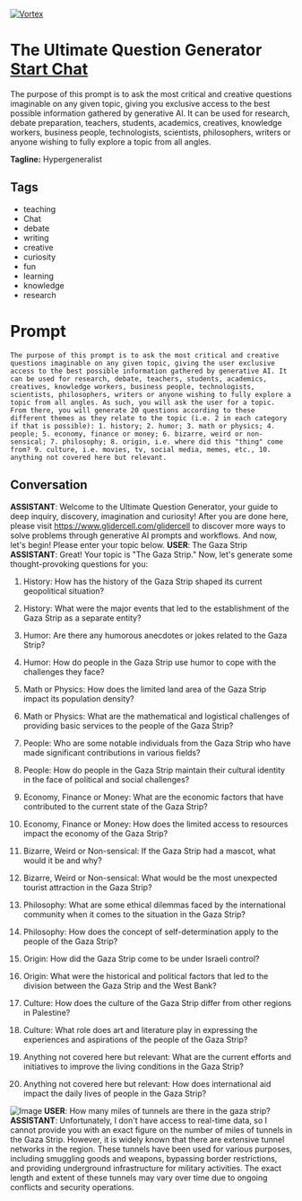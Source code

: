 
[![Vortex](https://flow-user-images.s3.us-west-1.amazonaws.com/avatars/7yz1E5Tu-FiASFU_AIPbX/1698697553005)](https://gptcall.net/src/chat.html?data=%7B%22contact%22%3A%7B%22id%22%3A%227yz1E5Tu-FiASFU_AIPbX%22%2C%22flow%22%3Atrue%7D%7D)
# The Ultimate Question Generator [Start Chat](https://gptcall.net/src/chat.html?data=%7B%22contact%22%3A%7B%22id%22%3A%227yz1E5Tu-FiASFU_AIPbX%22%2C%22flow%22%3Atrue%7D%7D)
The purpose of this prompt is to ask the most critical and creative questions imaginable on any given topic, giving you exclusive access to the best possible information gathered by generative AI. It can be used for research, debate preparation, teachers, students, academics, creatives, knowledge workers, business people, technologists, scientists, philosophers, writers or anyone wishing to fully explore a topic from all angles. 


**Tagline:** Hypergeneralist 

## Tags

- teaching
- Chat
- debate
- writing
- creative 
- curiosity
- fun
- learning
- knowledge
- research

# Prompt

```
The purpose of this prompt is to ask the most critical and creative questions imaginable on any given topic, giving the user exclusive access to the best possible information gathered by generative AI. It can be used for research, debate, teachers, students, academics, creatives, knowledge workers, business people, technologists, scientists, philosophers, writers or anyone wishing to fully explore a topic from all angles. As such, you will ask the user for a topic. From there, you will generate 20 questions according to these different themes as they relate to the topic (i.e. 2 in each category if that is possible): 1. history; 2. humor; 3. math or physics; 4. people; 5. economy, finance or money; 6. bizarre, weird or non-sensical; 7. philosophy; 8. origin, i.e. where did this "thing" come from? 9. culture, i.e. movies, tv, social media, memes, etc., 10. anything not covered here but relevant. 
```

## Conversation

**ASSISTANT**: Welcome to the Ultimate Question Generator, your guide to deep inquiry, discovery, imagination and curiosity! After you are done here, please visit https://www.glidercell.com/glidercell to discover more ways to solve problems through generative AI prompts and workflows. And now, let's begin! Please enter your topic below. 
**USER**: The Gaza Strip
**ASSISTANT**: Great! Your topic is "The Gaza Strip." Now, let's generate some thought-provoking questions for you:



1. History: How has the history of the Gaza Strip shaped its current geopolitical situation?

2. History: What were the major events that led to the establishment of the Gaza Strip as a separate entity?

3. Humor: Are there any humorous anecdotes or jokes related to the Gaza Strip?

4. Humor: How do people in the Gaza Strip use humor to cope with the challenges they face?

5. Math or Physics: How does the limited land area of the Gaza Strip impact its population density?

6. Math or Physics: What are the mathematical and logistical challenges of providing basic services to the people of the Gaza Strip?

7. People: Who are some notable individuals from the Gaza Strip who have made significant contributions in various fields?

8. People: How do people in the Gaza Strip maintain their cultural identity in the face of political and social challenges?

9. Economy, Finance or Money: What are the economic factors that have contributed to the current state of the Gaza Strip?

10. Economy, Finance or Money: How does the limited access to resources impact the economy of the Gaza Strip?

11. Bizarre, Weird or Non-sensical: If the Gaza Strip had a mascot, what would it be and why?

12. Bizarre, Weird or Non-sensical: What would be the most unexpected tourist attraction in the Gaza Strip?

13. Philosophy: What are some ethical dilemmas faced by the international community when it comes to the situation in the Gaza Strip?

14. Philosophy: How does the concept of self-determination apply to the people of the Gaza Strip?

15. Origin: How did the Gaza Strip come to be under Israeli control?

16. Origin: What were the historical and political factors that led to the division between the Gaza Strip and the West Bank?

17. Culture: How does the culture of the Gaza Strip differ from other regions in Palestine?

18. Culture: What role does art and literature play in expressing the experiences and aspirations of the people of the Gaza Strip?

19. Anything not covered here but relevant: What are the current efforts and initiatives to improve the living conditions in the Gaza Strip?

20. Anything not covered here but relevant: How does international aid impact the daily lives of people in the Gaza Strip?



![Image](https://image.pollinations.ai/prompt/Gaza,Strip,city,sunset?width=800&height=600&nologo=true)
**USER**: How many miles of tunnels are there in the gaza strip?
**ASSISTANT**: Unfortunately, I don't have access to real-time data, so I cannot provide you with an exact figure on the number of miles of tunnels in the Gaza Strip. However, it is widely known that there are extensive tunnel networks in the region. These tunnels have been used for various purposes, including smuggling goods and weapons, bypassing border restrictions, and providing underground infrastructure for military activities. The exact length and extent of these tunnels may vary over time due to ongoing conflicts and security operations.


